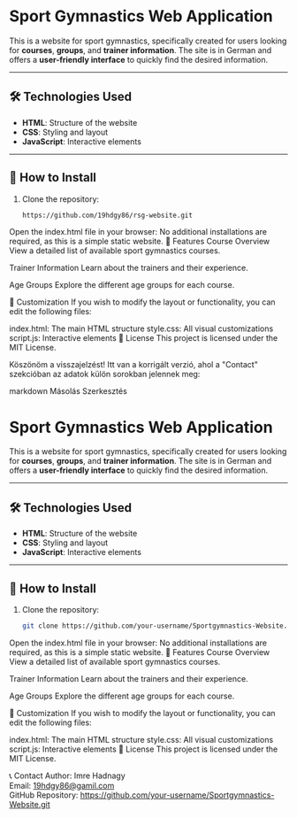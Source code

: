 # Sport Gymnastics Web Application

This is a website for sport gymnastics, specifically created for users looking for **courses**, **groups**, and **trainer information**. The site is in German and offers a **user-friendly interface** to quickly find the desired information.

---

## 🛠️ Technologies Used

- **HTML**: Structure of the website  
- **CSS**: Styling and layout  
- **JavaScript**: Interactive elements  

---

## 🚀 How to Install

1. Clone the repository:
   ```bash
   https://github.com/19hdgy86/rsg-website.git
   
Open the index.html file in your browser:
No additional installations are required, as this is a simple static website.
📖 Features
Course Overview
View a detailed list of available sport gymnastics courses.

Trainer Information
Learn about the trainers and their experience.

Age Groups
Explore the different age groups for each course.

🎨 Customization
If you wish to modify the layout or functionality, you can edit the following files:

index.html: The main HTML structure
style.css: All visual customizations
script.js: Interactive elements
📄 License
This project is licensed under the MIT License.


Köszönöm a visszajelzést! Itt van a korrigált verzió, ahol a "Contact" szekcióban az adatok külön sorokban jelennek meg:

markdown
Másolás
Szerkesztés
# Sport Gymnastics Web Application

This is a website for sport gymnastics, specifically created for users looking for **courses**, **groups**, and **trainer information**. The site is in German and offers a **user-friendly interface** to quickly find the desired information.

---

## 🛠️ Technologies Used

- **HTML**: Structure of the website  
- **CSS**: Styling and layout  
- **JavaScript**: Interactive elements  

---

## 🚀 How to Install

1. Clone the repository:
   ```bash
   git clone https://github.com/your-username/Sportgymnastics-Website.git
Open the index.html file in your browser:
No additional installations are required, as this is a simple static website.
📖 Features
Course Overview
View a detailed list of available sport gymnastics courses.

Trainer Information
Learn about the trainers and their experience.

Age Groups
Explore the different age groups for each course.

🎨 Customization
If you wish to modify the layout or functionality, you can edit the following files:

index.html: The main HTML structure
style.css: All visual customizations
script.js: Interactive elements
📄 License
This project is licensed under the MIT License.

📞 Contact
Author: Imre Hadnagy  
Email: 19hdgy86@gamil.com  
GitHub Repository:  https://github.com/your-username/Sportgymnastics-Website.git


